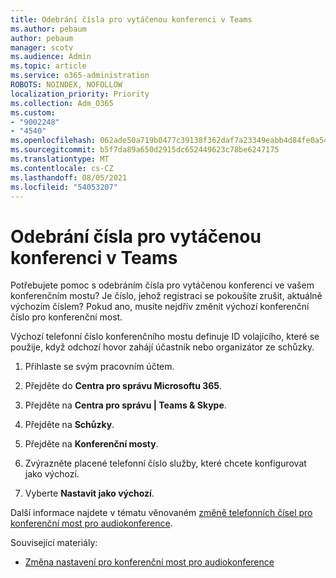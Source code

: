 ```yaml
---
title: Odebrání čísla pro vytáčenou konferenci v Teams
ms.author: pebaum
author: pebaum
manager: scotv
ms.audience: Admin
ms.topic: article
ms.service: o365-administration
ROBOTS: NOINDEX, NOFOLLOW
localization_priority: Priority
ms.collection: Adm_O365
ms.custom:
- "9002248"
- "4540"
ms.openlocfilehash: 062ade50a719b0477c39138f362daf7a23349eabb4d84fe0a54375326f25e3e0
ms.sourcegitcommit: b5f7da89a650d2915dc652449623c78be6247175
ms.translationtype: MT
ms.contentlocale: cs-CZ
ms.lasthandoff: 08/05/2021
ms.locfileid: "54053207"
---
```

# <a name="remove-teams-dial-in-conferencing-number"></a>Odebrání čísla pro vytáčenou konferenci v Teams

Potřebujete pomoc s odebráním čísla pro vytáčenou konferenci ve vašem konferenčním mostu? Je číslo, jehož registraci se pokoušíte zrušit, aktuálně výchozím číslem? Pokud ano, musíte nejdřív změnit výchozí konferenční číslo pro konferenční most.

Výchozí telefonní číslo konferenčního mostu definuje ID volajícího, které se použije, když odchozí hovor zahájí účastník nebo organizátor ze schůzky.

1. Přihlaste se svým pracovním účtem.

2. Přejděte do **Centra pro správu Microsoftu 365**.

3. Přejděte na **Centra pro správu | Teams & Skype**.

4. Přejděte na **Schůzky**.

5. Přejděte na **Konferenční mosty**.

6. Zvýrazněte placené telefonní číslo služby, které chcete konfigurovat jako výchozí.

7. Vyberte **Nastavit jako výchozí**.

Další informace najdete v tématu věnovaném [změně telefonních čísel pro konferenční most pro audiokonference](https://docs.microsoft.com/microsoftteams/change-the-phone-numbers-on-your-audio-conferencing-bridge).

Související materiály:

- [Změna nastavení pro konferenční most pro audiokonference](https://docs.microsoft.com/microsoftteams/change-the-settings-for-an-audio-conferencing-bridge)
